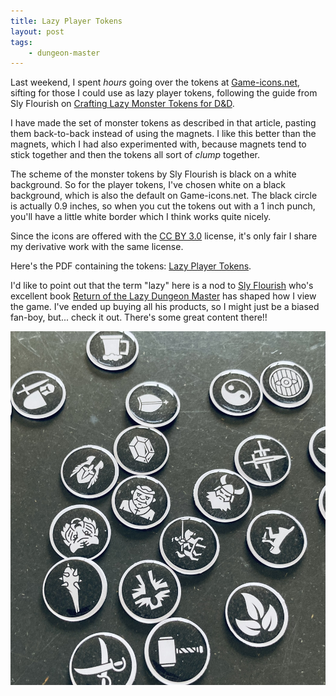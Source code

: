 ```yaml
---
title: Lazy Player Tokens
layout: post
tags:
    - dungeon-master
---
```


Last weekend, I spent _hours_ going over the tokens at [Game-icons.net](https://game-icons.net/), sifting for those I could use as lazy player tokens, following the guide from Sly Flourish on [Crafting Lazy Monster Tokens for D&D](https://slyflourish.com/crafting_lazy_monster_tokens.html).

I have made the set of monster tokens as described in that article, pasting them back-to-back instead of using the magnets. I like this better than the magnets, which I had also experimented with, because magnets tend to stick together and then the tokens all sort of _clump_ together.

The scheme of the monster tokens by Sly Flourish is black on a white background. So for the player tokens, I've chosen white on a black background, which is also the default on Game-icons.net. The black circle is actually 0.9 inches, so when you cut the tokens out with a 1 inch punch, you'll have a little white border which I think works quite nicely.

Since the icons are offered with the [CC BY 3.0](https://creativecommons.org/licenses/by/3.0/) license, it's only fair I share my derivative work with the same license. 

Here's the PDF containing the tokens: [Lazy Player Tokens](./lazy-player-tokens.pdf). 

I'd like to point out that the term "lazy" here is a nod to [Sly Flourish](https://slyflourish.com/) who's excellent book [Return of the Lazy Dungeon Master](https://shop.slyflourish.com/products/return-of-the-lazy-dungeon-master) has shaped how I view the game. I've ended up buying all his products, so I might just be a biased fan-boy, but... check it out. There's some great content there!!

![Lazy Player Tokens Photo](./lazy-player-tokens.jpeg)

